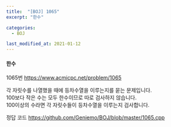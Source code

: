 ```yaml
---
title:  "[BOJ] 1065"
excerpt: "한수"

categories:
  - BOJ

last_modified_at: 2021-01-12
---
```


#### 한수

1065번 <https://www.acmicpc.net/problem/1065>

각 자릿수를 나열했을 때에 등차수열을 이루는지를 묻는 문제입니다.<br>
100보다 작은 수는 모두 한수이므로 따로 검사하지 않습니다.<br>
100이상의 수라면 각 자릿수들이 등차수열을 이루는지 검사합니다.

정답 코드 <https://github.com/Geniemo/BOJ/blob/master/1065.cpp>